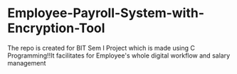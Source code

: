# Employee-Payroll-System-with-Encryption-Tool
The repo is created for BIT Sem I Project which is made using C Programming!!It facilitates for Employee's whole digital workflow and salary management

